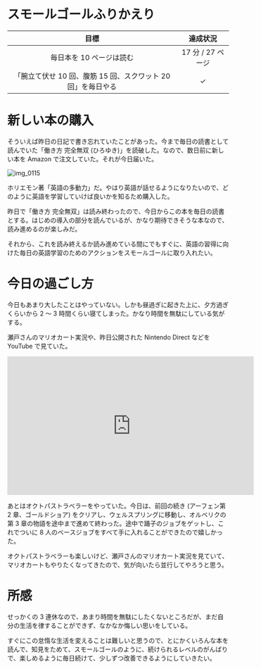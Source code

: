 # スモールゴールふりかえり
| 目標 | 達成状況 |
|:---:|:---:|
| 毎日本を 10 ページは読む | 17 分 / 27 ページ |
| 「腕立て伏せ 10 回、腹筋 15 回、スクワット 20 回」を毎日やる | ✓ |

# 新しい本の購入
そういえば昨日の日記で書き忘れていたことがあった。今まで毎日の読書として読んでいた「働き方 完全無双 (ひろゆき)」を読破した。なので、数日前に新しい本を Amazon で注文していた。それが今日届いた。

![img_0115](/images/2018/09/img_0115.jpg)

ホリエモン著「英語の多動力」だ。やはり英語が話せるようになりたいので、どのように英語を学習していけば良いかを知るため購入した。

昨日で「働き方 完全無双」は読み終わったので、今日からこの本を毎日の読書とする。はじめの導入の部分を読んでいるが、かなり期待できそうな本なので、読み進めるのが楽しみだ。

それから、これを読み終えるか読み進めている間にでもすぐに、英語の習得に向けた毎日の英語学習のためのアクションをスモールゴールに取り入れたい。

# 今日の過ごし方
今日もあまり大したことはやっていない。しかも昼過ぎに起きた上に、夕方過ぎくらいから 2 〜 3 時間くらい寝てしまった。かなり時間を無駄にしている気がする。

瀬戸さんのマリオカート実況や、昨日公開された Nintendo Direct などを YouTube で見ていた。

<iframe width="560" height="315" src="https://www.youtube-nocookie.com/embed/vAXicfW9oO8?rel=0&amp;showinfo=0" frameborder="0" allow="autoplay; encrypted-media" allowfullscreen></iframe>

あとはオクトパストラベラーをやっていた。今日は、前回の続き (アーフェン第 2 章、ゴールドショア) をクリアし、ウェルスプリングに移動し、オルベリクの第 3 章の物語を途中まで進めて終わった。途中で踊子のジョブをゲットし、これでついに 8 人のベースジョブをすべて手に入れることができたので嬉しかった。

オクトパストラベラーも楽しいけど、瀬戸さんのマリオカート実況を見ていて、マリオカートもやりたくなってきたので、気が向いたら並行してやろうと思う。

# 所感
せっかくの 3 連休なので、あまり時間を無駄にしたくないところだが、まだ自分の生活を律することができず、なかなか悔しい思いをしている。

すぐにこの怠惰な生活を変えることは難しいと思うので、とにかくいろんな本を読んで、知見をためて、スモールゴールのように、続けられるレベルのがんばりで、楽しめるように毎日続けて、少しずつ改善できるようにしていきたい。
